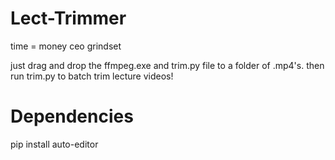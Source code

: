 # Lect-Trimmer
time = money ceo grindset

just drag and drop the ffmpeg.exe and trim.py file to a folder of .mp4's.
then run trim.py to batch trim lecture videos!
# Dependencies
pip install auto-editor
